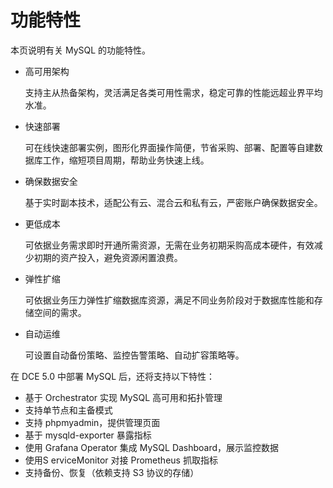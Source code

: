 # 功能特性

本页说明有关 MySQL 的功能特性。

- 高可用架构

    支持主从热备架构，灵活满足各类可用性需求，稳定可靠的性能远超业界平均水准。

- 快速部署

    可在线快速部署实例，图形化界面操作简便，节省采购、部署、配置等自建数据库工作，缩短项目周期，帮助业务快速上线。

- 确保数据安全
    
    基于实时副本技术，适配公有云、混合云和私有云，严密账户确保数据安全。

- 更低成本

    可依据业务需求即时开通所需资源，无需在业务初期采购高成本硬件，有效减少初期的资产投入，避免资源闲置浪费。

- 弹性扩缩

    可依据业务压力弹性扩缩数据库资源，满足不同业务阶段对于数据库性能和存储空间的需求。

- 自动运维
    
    可设置自动备份策略、监控告警策略、自动扩容策略等。

在 DCE 5.0 中部署 MySQL 后，还将支持以下特性：

- 基于 Orchestrator 实现 MySQL 高可用和拓扑管理
- 支持单节点和主备模式
- 支持 phpmyadmin，提供管理页面
- 基于 mysqld-exporter 暴露指标
- 使用 Grafana Operator 集成 MySQL Dashboard，展示监控数据
- 使用S erviceMonitor 对接 Prometheus 抓取指标
- 支持备份、恢复（依赖支持 S3 协议的存储）
